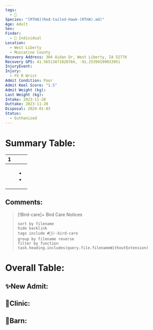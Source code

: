 ```yaml
---
tags:
  - 🦅
Species: "[RTHA](Red-tailed-Hawk-(RTHA).md)"
Age: Adult
Sex: 
Finder:
  - 🧑 Individual
Location:
  - West Liberty
  - Muscatine County
Recovery Address: 304 Aidan Dr, West Liberty, IA 52776
Recovery GPS: 41.56513071820766, -91.25399199033951
InjuryEvent: 
Injury:
  - FX R Wrist
Admit Condition: Poor
Admit Keel Score: "1.5"
Admit Weight (kg): 
Last Weight (kg): 
Intake: 2023-11-20
Outtake: 2023-11-20
Disposal: 2024-01-03
Status:
  - Euthanized
---
```


# Summary Table:

<div><table class="dataview table-view-table"><thead class="table-view-thead"><tr class="table-view-tr-header"><th class="table-view-th"><span></span><span class="dataview small-text">1</span></th><th class="table-view-th"><span></span></th></tr></thead><tbody class="table-view-tbody"><tr><td><span></span></td><td><ul class="dataview dataview-ul dataview-result-list-ul"><li class="dataview-result-list-li"><span></span></li><li class="dataview-result-list-li"><span></span></li></ul></td></tr></tbody></table></div>

## Comments:

> [!Bird-care]+ Bird Care Notices
>   ```tasks 
>   sort by filename
>   hide backlink
>   tags include #🦅🩺-bird-care 
>   group by filename reverse
>   filter by function task.heading.includes(query.file.filenameWithoutExtension)
>   ```

# Overall Table:

## ✨New Admit:



## 🏥Clinic:



## 🏡Barn:



